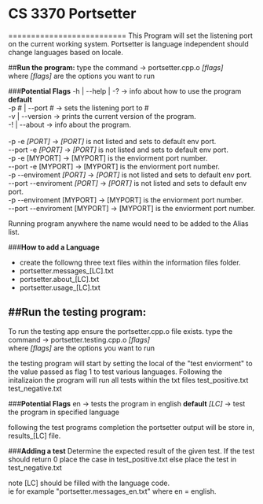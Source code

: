 # **CS 3370 Portsetter**
==========================
This Program will set the listening port on the current working system.
Portsetter is language independent should change languages based on locale.



##**Run the program:**
type the command -> portsetter.cpp.o _[flags]_  
    where _[flags]_ are the options you want to run
    
    
###**Potential Flags**
-h   | --help    | -? ->  info about how to use the program **default** <br />
-p # | --port #       ->  sets the listening port to #<br />
-v   | --version      ->  prints the current version of the program.<br />
-!   | --about        ->  info about the program.<br /><br />
-p -e _[PORT]_        ->  _[PORT]_ is not listed and sets to default env port.<br />
--port -e _[PORT]_    ->  _[PORT]_ is not listed and sets to default env port.<br />
-p -e [MYPORT]        -> [MYPORT] is the enviorment port number.<br />
--port -e [MYPORT]    -> [MYPORT] is the enviorment port number.<br />
-p --enviroment _[PORT]_        ->  _[PORT]_ is not listed and sets to default env port.<br />
--port --enviroment _[PORT]_    ->  _[PORT]_ is not listed and sets to default env port.<br />
-p --enviroment [MYPORT]        -> [MYPORT] is the enviorment port number.<br />
--port --enviroment [MYPORT]    -> [MYPORT] is the enviorment port number.<br />

Running program anywhere the name would need to be added to the Alias list. 


###**How to add a Language**
- create the followng three text files within the information files folder.<br />
- portsetter.messages_[LC].txt<br />
- portsetter.about_[LC].txt<br />
- portsetter.usage_[LC].txt<br />



##**Run the testing program:**
--------------------------
To run the testing app ensure the portsetter.cpp.o file exists.
type the command -> portsetter.testing.cpp.o _[flags]_  
    where _[flags]_ are the options you want to run 

the testing program will start by setting the local of the "test enviorment"
to the value passed as flag 1 to test various languages.
Following the initalizaion the program will run all tests within the txt files
test_positive.txt
test_negative.txt



###**Potential Flags**
en      ->  tests the program in english **default**
_[LC]_    -> test the program in specified language

following the test programs completion the portsetter output will be store in,
results_[LC] file.



###**Adding a test**
Determine the expected result of the given test.
If the test should return 0 place the case in test_positive.txt
else place the test in test_negative.txt



note [LC]  should be filled with the language code.  
ie for example "portsetter.messages_en.txt"
where en = english.
